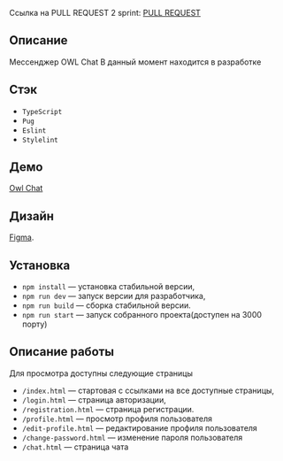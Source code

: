 
Ссылка на PULL REQUEST 2 sprint:
[PULL REQUEST](https://github.com/ddpinz/middle.messenger.praktikum.yandex/pull/2)

## Описание

Мессенджер OWL Chat
В данный момент находится в разработке

## Стэк
- `TypeScript`
- `Pug`
- `Eslint`
- `Stylelint`

## Демо
[Owl Chat](https://happy-easley-7285a8.netlify.app)

## Дизайн
[Figma](https://www.figma.com/file/5wsoJ4ahFth2IKLsGlUHpW/OWL-Chat).

## Установка

- `npm install` — установка стабильной версии,
- `npm run dev` — запуск версии для разработчика,
- `npm run build` — сборка стабильной версии.
- `npm run start` — запуск собранного проекта(доступен на 3000 порту)

## Описание работы

Для просмотра доступны следующие страницы
- `/index.html` — стартовая с ссылками на все доступные страницы,
- `/login.html` — страница авторизации,
- `/registration.html` — страница регистрации.
- `/profile.html` — просмотр профиля пользователя
- `/edit-profile.html` — редактирование профиля пользователя
- `/change-password.html` — изменение пароля пользователя
- `/chat.html` — страница чата
